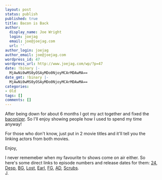 ```yaml
---
layout: post
status: publish
published: true
title: Bacon is Back
author:
  display_name: Joe Wright
  login: joejag
  email: joe@joejag.com
  url: ''
author_login: joejag
author_email: joe@joejag.com
wordpress_id: 47
wordpress_url: http://www.joejag.com/wp/?p=47
date: !binary |-
  MjAwNi0wMS0yOSAyMDo0NjoyMCArMDAwMA==
date_gmt: !binary |-
  MjAwNi0wMS0yOSAyMDo0NjoyMCArMDAwMA==
categories:
- Old
tags: []
comments: []
---
```

<p>After being down for about 6 months I got my act together and fixed the <a href="/bacon">baconizer</a>.  So I'll enjoy showing people how I used to spend my time anyway!</p>
<p>For those who don't know, just put in 2 movie titles and it'll tell you the linking actors from both movies.</p>
<p>Enjoy,</p>
<p>I never rememeber when my favourite tv shows come on air either.  So here's some direct links to episode numbers and release dates for them: <a href="http://www.tv.com/24/show/3866/episode_listings.html&season=5">24</a>, <a href="http://www.tv.com/desperate-housewives/show/24641/episode_listings.html&season=2">Desp</a>, <a href="http://www.tv.com/battlestar-galactica-2003/show/23557/episode_listings.html&season=2">BG</a>, <a href="http://www.tv.com/lost/show/24313/episode_listings.html&season=2">Lost</a>, <a href="http://www.tv.com/my-name-is-earl/show/31988/episode_listings.html">Earl</a>, <a href="http://www.tv.com/family-guy/show/348/episode_listings.html&season=4">FG</a>, <a href="http://www.tv.com/american-dad!/show/21935/episode_listings.html">AD</a>, <a href="http://www.tv.com/scrubs/show/3613/episode_listings.html&season=5">Scrubs</a>.<br />
J.</p>

